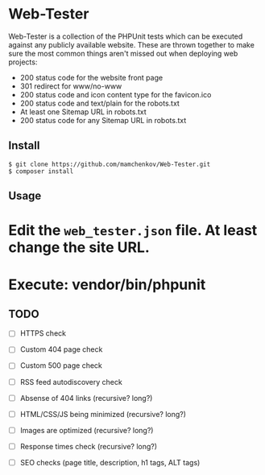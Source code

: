Web-Tester
==========

Web-Tester is a collection of the PHPUnit tests which can be executed against
any publicly available website.  These are thrown together to make sure the 
most common things aren't missed out when deploying web projects:

* 200 status code for the website front page
* 301 redirect for www/no-www
* 200 status code and icon content type for the favicon.ico
* 200 status code and text/plain for the robots.txt
* At least one Sitemap URL in robots.txt
* 200 status code for any Sitemap URL in robots.txt

Install
-------

```
$ git clone https://github.com/mamchenkov/Web-Tester.git
$ composer install
```

Usage
-----

# Edit the ```web_tester.json``` file.  At least change the site URL.
# Execute: vendor/bin/phpunit

TODO
----
* [ ] HTTPS check
* [ ] Custom 404 page check
* [ ] Custom 500 page check
* [ ] RSS feed autodiscovery check
* [ ] Absense of 404 links (recursive? long?)
* [ ] HTML/CSS/JS being minimized (recursive? long?)
* [ ] Images are optimized (recursive? long?)
* [ ] Response times check (recursive? long?)
* [ ] SEO checks (page title, description, h1 tags, ALT tags)

